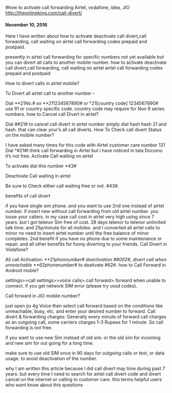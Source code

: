 #how to activate call forwarding Airtel, vodafone, idea, JIO
http://theonlineking.com/call-divert/
#### November 10, 2016
Here I have written about how to activate deactivate call divert,call forwarding, call waiting on airtel call forwarding codes prepaid and postpaid.

presently in airtel call forwarding for specific numbers not yet available but you can divert all calls to another mobile number.
how to activate deactivate call divert,call forwarding, call waiting on airtel airtel call forwarding codes prepaid and postpaid

How to divert calls in airtel mobile?

To Divert all airtel call to another number –

Dial **21*No.#
ex **21*1234567890# or  **21*[country code] 1234567890# use 91 or country specific code.
country code may require for Non 9 series numbers.
how to Cancel call Divert in airtel?

Dial ##21#
to cancel call divert in airtel number simply dial hash hash 21 and hash. that can clear your’s all call diverts.
How To Check call divert Status on the mobile number?

I have asked many times for this code with Airtel customer care number 121
Dial *#21#I think call forwarding in Airtel but i have noticed in tata Docomo it’s not free.
Activate Call waiting on airtel

To activate dial this number *43#

Deactivate Call waiting in airtel

Be sure to Check either call waiting free or not.
#43#.

benefits of call divert

if you have single sim phone. and you want to use 2nd one instead of airtel number. if insert new without call forwarding from old airtel number. you loose your callers.
in my case call cost in airtel very high using since 7 years. but I got telenor Sim free of cost. 28 days telenor to telenor unlimited talk time. and 25p/minute for all mobiles.
and I converted all airtel calls to minor no need to insert airtel number until the free balance of minor completes.
2nd benefit if you have no phone due to some maintenance or repair.
and all other benefits for funny diverting to your friends.
Call Divert in Vodafone?

All call Activation: **21*phonnumber#  deactivation ##002#,
divert call when unreachable
**62*phonenumber#  to deativate #62#.
how to Call Forward in Android mobie?

settings>>call settings>>voice calls>.call forward>.forward when unable to connect. if you get network SIM error (please try ussd codes).

Call forward in JIO mobile number?

just open jio 4g Voice then select call forward based on the conditions like unreachable, busy, etc. and enter your desired number to forward.
Call divert & forwarding charges: Generally every minute of forward call charges as an outgoing call, some carriers charges 1-3 Rupees for 1 minute.
So call forwarding is not free.

if you want to use new Sim instead of old sim. or the old sim for incoming and new sim for out going for a long time.

make sure to use old SIM once in 90 days for outgoing calls or text, or data usage. to avoid deactivation of the number.

why I am written this article because I did call divert may time during past 7 years. but every time I need to search for airtel call divert code and divert cancel on the internet or calling to customer care.
this terms helpful users who want know about this questions